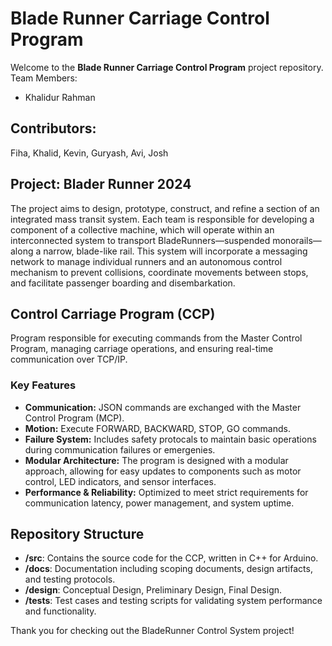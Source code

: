 # Blade Runner Carriage Control Program

Welcome to the **Blade Runner Carriage Control Program** project repository. 
Team Members:
 - Khalidur Rahman

## Contributors: 
Fiha, Khalid, Kevin, Guryash, Avi, Josh

## Project: Blader Runner 2024

The project aims to design, prototype, construct, and refine a section of an integrated mass transit system. Each team is responsible for developing a component of a collective machine, which will operate within an interconnected system to transport BladeRunners—suspended monorails—along a narrow, blade-like rail. This system will incorporate a messaging network to manage individual runners and an autonomous control mechanism to prevent collisions, coordinate movements between stops, and facilitate passenger boarding and disembarkation.

## Control Carriage Program (CCP)
Program responsible for executing commands from the Master Control Program, managing carriage operations, and ensuring real-time communication over TCP/IP.

### Key Features
- **Communication:** JSON commands are exchanged with the Master Control Program (MCP). 
- **Motion:** Execute FORWARD, BACKWARD, STOP, GO commands.
- **Failure System:** Includes safety protocals to maintain basic operations during communication failures or emergenies.
- **Modular Architecture:** The program is designed with a modular approach, allowing for easy updates to components such as motor control, LED indicators, and sensor interfaces.
- **Performance & Reliability:** Optimized to meet strict requirements for communication latency, power management, and system uptime.

## Repository Structure

- **/src**: Contains the source code for the CCP, written in C++ for Arduino.
- **/docs**: Documentation including scoping documents, design artifacts, and testing protocols.
- **/design**: Conceptual Design, Preliminary Design, Final Design.
- **/tests**: Test cases and testing scripts for validating system performance and functionality.

Thank you for checking out the BladeRunner Control System project!